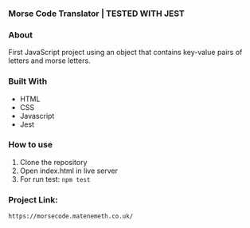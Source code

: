 ### Morse Code Translator | TESTED WITH JEST

### About
First JavaScript project using an object that contains key-value pairs of letters and morse letters.

### Built With
* HTML  
* CSS
* Javascript
* Jest

### How to use 
1. Clone the repository
2. Open index.html in live server
3. For run test: `npm test`

### Project Link:

`https://morsecode.matenemeth.co.uk/`
